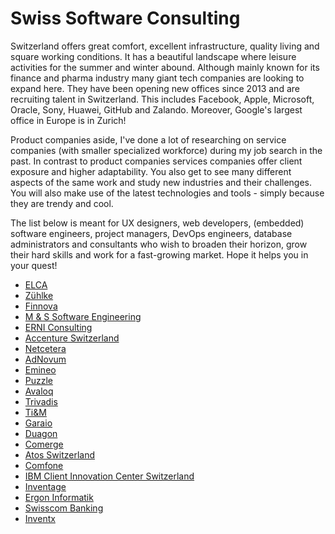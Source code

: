 # Swiss Software Consulting

Switzerland offers great comfort, excellent infrastructure, quality living and square working conditions. It has a beautiful landscape where leisure activities for the summer and winter abound. Although mainly known for its finance and pharma industry many giant tech companies are looking to expand here. They have been opening new offices since 2013 and are recruiting talent in Switzerland. This includes Facebook, Apple, Microsoft, Oracle, Sony, Huawei, GitHub and Zalando. Moreover, Google's largest office in Europe is in Zurich!

Product companies aside, I've done a lot of researching on service companies (with smaller specialized workforce) during my job search in the past. In contrast to product companies services companies offer client exposure and higher adaptability. You also get to see many different aspects of the same work and study new industries and their challenges. You will also make use of the latest technologies and tools - simply because they are trendy and cool.

The list below is meant for UX designers, web developers, (embedded) software engineers, project managers, DevOps engineers, database administrators and consultants who wish to broaden their horizon, grow their hard skills and work for a fast-growing market. Hope it helps you in your quest!

* [ELCA](https://www.elca.ch/en)
* [Zühlke](https://www.zuehlke.com/en)
* [Finnova](https://www.finnova.com/en/home-en.html)
* [M & S Software Engineering](https://www.m-s.ch/)
* [ERNI Consulting](https://www.betterask.erni/)
* [Accenture Switzerland](https://www.accenture.com/ch-en)
* [Netcetera](https://www.netcetera.com/home.html)
* [AdNovum](https://www.adnovum.ch/)
* [Emineo](https://www.emineo.ch/)
* [Puzzle](https://www.puzzle.ch/de/home)
* [Avaloq](https://www.avaloq.com/en/home)
* [Trivadis](https://www.trivadis.com/de/)
* [Ti&M](https://www.ti8m.com/)
* [Garaio](https://www.garaio-rem.ch/)
* [Duagon](https://www.duagon.com/)
* [Comerge](https://www.comerge.net/en/)
* [Atos Switzerland](https://jobs.atos.net/go/Jobs-in-Switzerland/3687201/)
* [Comfone](https://www.comfone.com/)
* [IBM Client Innovation Center Switzerland](https://www.ibm.com/employment/ciceurope/ch-en)
* [Inventage](https://inventage.com/)
* [Ergon Informatik](https://ergon.ch/de)
* [Swisscom Banking](https://www.swisscom.ch/en/business/enterprise/offer/banking.html)
* [Inventx](https://inventx.ch/)
